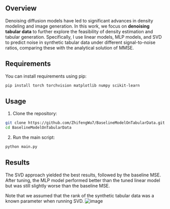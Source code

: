 ## Overview
Denoising diffusion models have led to significant advances in density modeling and image generation. In this work, we focus on **denoising tabular data** to further explore the feasibility of density estimation and tabular generation. Specifically, I use linear models, MLP models, and SVD to predict noise in synthetic tabular data under different signal-to-noise ratios, comparing these with the analytical solution of MMSE.

## Requirements

You can install requirements using pip:

```bash
pip install torch torchvision matplotlib numpy scikit-learn
```

## Usage
1. Clone the repository:
```bash
git clone https://github.com/ZhifengWu7/BaselineModelOnTabularData.git
cd BaselineModelOnTabularData
```
2. Run the main script:
```bash
python main.py
```

## Results
The SVD approach yielded the best results, followed by the baseline MSE. After tuning, the MLP model performed better than the tuned linear model but was still slightly worse than the baseline MSE. 

Note that we assumed that the rank of the synthetic tabular data was a known parameter when running SVD.
![image](https://github.com/user-attachments/assets/26c944a0-b1b8-47d5-a72e-a0597ef98774)
